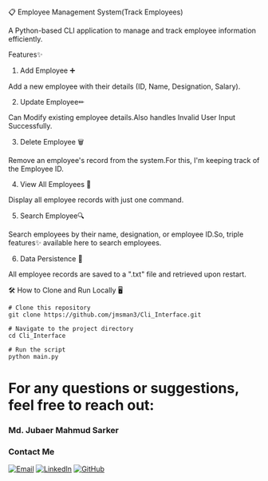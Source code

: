 📋 Employee Management System(Track Employees)

A Python-based CLI application to manage and track employee information efficiently.

Features✨

1. Add Employee ➕

Add a new employee with their details (ID, Name, Designation, Salary).

2. Update Employee✏

Can Modify existing employee details.Also handles Invalid User Input Successfully.

3. Delete Employee 🗑

Remove an employee's record from the system.For this, I'm keeping track of the Employee ID.

4. View All Employees 👀

Display all employee records with just one command.

5. Search Employee🔍

Search employees by their name, designation, or employee ID.So, triple features✨ available here to search employees.

6. Data Persistence 💾

All employee records are saved to a ".txt" file and retrieved upon restart.

🛠️ How to Clone and Run Locally 🖥️

```
# Clone this repository
git clone https://github.com/jmsman3/Cli_Interface.git

# Navigate to the project directory
cd Cli_Interface

# Run the script
python main.py
```

# For any questions or suggestions, feel free to reach out: 
### Md. Jubaer Mahmud Sarker 
### Contact Me

[![Email](https://img.shields.io/badge/Email-D14836?style=for-the-badge&logo=gmail&logoColor=white)](mailto:Jmsman3@gmail.com)
[![LinkedIn](https://img.shields.io/badge/LinkedIn-0A66C2?style=for-the-badge&logo=linkedin&logoColor=white)](https://www.linkedin.com/in/jmsman3/)
[![GitHub](https://img.shields.io/badge/GitHub-181717?style=for-the-badge&logo=github&logoColor=white)](https://github.com/jmsman3)




